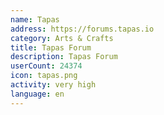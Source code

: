 ```yaml
---
name: Tapas
address: https://forums.tapas.io
category: Arts & Crafts
title: Tapas Forum
description: Tapas Forum
userCount: 24374
icon: tapas.png
activity: very high
language: en
---
```

